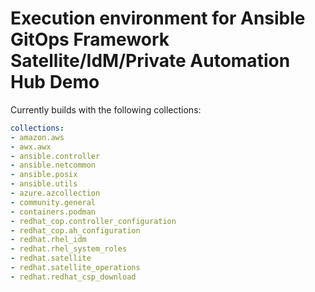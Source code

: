 # Execution environment for Ansible GitOps Framework Satellite/IdM/Private Automation Hub Demo

Currently builds with the following collections:

```yaml
collections:
- amazon.aws
- awx.awx
- ansible.controller
- ansible.netcommon
- ansible.posix
- ansible.utils
- azure.azcollection
- community.general
- containers.podman
- redhat_cop.controller_configuration
- redhat_cop.ah_configuration
- redhat.rhel_idm
- redhat.rhel_system_roles
- redhat.satellite
- redhat.satellite_operations
- redhat.redhat_csp_download
```

